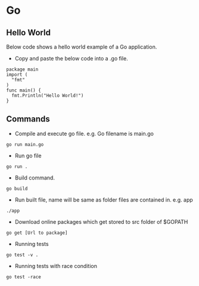 # Go

## Hello World

Below code shows a hello world example of a Go application.

- Copy and paste the below code into a .go file.

```
package main
import (
  "fmt"
)
func main() {
  fmt.Println("Hello World!")
}
```

## Commands

- Compile and execute go file. e.g. Go filename is main.go

```
go run main.go
```

- Run go file

```
go run .
```

- Build command.

```
go build
```

- Run built file, name will be same as folder files are contained in. e.g. app

```
./app
```

- Download online packages which get stored to src folder of $GOPATH

```
go get [Url to package]
```

- Running tests

```
go test -v .
```

- Running tests with race condition

```
go test -race
```